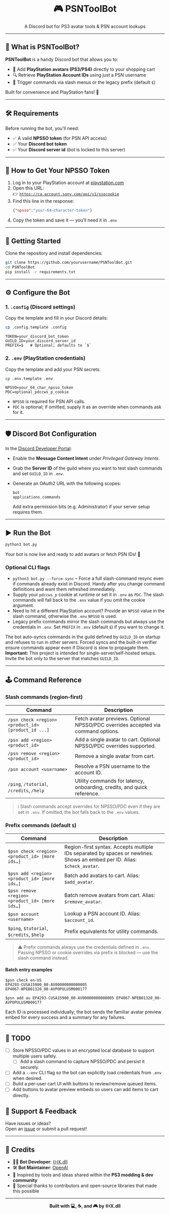 <h1 align="center">🎮 PSNToolBot</h1>
<p align="center">A Discord bot for PS3 avatar tools & PSN account lookups</p>

---

## 📌 What is PSNToolBot?

**PSNToolBot** is a handy Discord bot that allows you to:

- 🛒 Add **PlayStation avatars (PS3/PS4)** directly to your shopping cart
- 🔍 Retrieve **PlayStation Account IDs** using just a PSN username
- 💬 Trigger commands via slash menus or the legacy prefix (default `$`)

Built for convenience and PlayStation fans! 💙

---

## 🛠️ Requirements

Before running the bot, you'll need:

- ✅ A valid **NPSSO token** (for PSN API access)
- ✅ Your **Discord bot token**
- ✅ Your **Discord server id** (bot is locked to this server)

---

## 🔐 How to Get Your NPSSO Token

1. Log in to your PlayStation account at [playstation.com](https://www.playstation.com)
2. Open this URL:  
   👉 [`https://ca.account.sony.com/api/v1/ssocookie`](https://ca.account.sony.com/api/v1/ssocookie)
3. Find this line in the response:
   ```json
   {"npsso":"your-64-character-token"}
   ```
4. Copy the token and save it — you’ll need it in `.env`

---

## 🚀 Getting Started

Clone the repository and install dependencies:

```bash
git clone https://github.com/yourusername/PSNToolBot.git
cd PSNToolBot
pip install -r requirements.txt
```

---

## ⚙️ Configure the Bot

### 1. `.config` (Discord settings)

Copy the template and fill in your Discord details:

```bash
cp .config.template .config
```

```
TOKEN=your_discord_bot_token
GUILD_ID=your_discord_server_id
PREFIX=$   # Optional; defaults to `$`
```

### 2. `.env` (PlayStation credentials)

Copy the template and add your PSN secrets:

```bash
cp .env.template .env
```

```
NPSSO=your_64_char_npsso_token
PDC=optional_pdccws_p_cookie
```

- `NPSSO` is required for PSN API calls.
- `PDC` is optional; if omitted, supply it as an override when commands ask for it.

---

## 🛡️ Discord Bot Configuration

In the [Discord Developer Portal](https://discord.com/developers/applications):

- Enable the **Message Content Intent** under *Privileged Gateway Intents*.
- Grab the **Server ID** of the guild where you want to test slash commands and set `GUILD_ID` in `.env`.
- Generate an OAuth2 URL with the following scopes:

  ```
  bot
  applications.commands
  ```

  Add extra permission bits (e.g. Administrator) if your server setup requires them.

---

## ▶️ Run the Bot

```bash
python3 bot.py
```

Your bot is now live and ready to add avatars or fetch PSN IDs! 🎉

### Optional CLI flags

- `python3 bot.py --force-sync` – Force a full slash-command resync even if commands already exist in Discord. Handy after you change command definitions and want them refreshed immediately.
- Supply your `pdccws_p` cookie at runtime or set it in `.env` as `PDC`. The slash commands will fall back to the `.env` value if you omit the cookie argument.
- Need to hit a different PlayStation account? Provide an `NPSSO` value in the slash command, otherwise the `.env` `NPSSO` is used.
- Legacy prefix commands mirror the slash commands but always use the credentials in `.env`. Set `PREFIX` in `.env` (default `$`) if you want to change it.

The bot auto-syncs commands in the guild defined by `GUILD_ID` on startup and refuses to run in other servers. Forced syncs and the built-in verifier ensure commands appear even if Discord is slow to propagate them.
**Important:** This project is intended for single-server/self-hosted setups. Invite the bot only to the server that matches `GUILD_ID`.

---

## 🕹️ Command Reference

### Slash commands (region-first)

| Command | Description |
| --- | --- |
| `/psn check <region> <product_id> [product_id ...]` | Fetch avatar previews. Optional NPSSO/PDC overrides accepted via command options. |
| `/psn add <region> <product_id>` | Add a single avatar to cart. Optional NPSSO/PDC overrides supported. |
| `/psn remove <region> <product_id>` | Remove a single avatar from cart. |
| `/psn account <username>` | Resolve a PSN username to the account ID. |
| `/ping`, `/tutorial`, `/credits`, `/help` | Utility commands for latency, onboarding, credits, and quick reference. |

> ℹ️ Slash commands accept overrides for NPSSO/PDC even if they are set in `.env`. If omitted, the bot falls back to the `.env` values.

### Prefix commands (default `$`)

| Command | Description |
| --- | --- |
| `$psn check <region> <product_id> [more ids…]` | Region-first syntax. Accepts multiple IDs separated by spaces or newlines. Shows an embed per ID. Alias: `$check_avatar`. |
| `$psn add <region> <product_id> [more ids…]` | Batch add avatars to cart. Alias: `$add_avatar`. |
| `$psn remove <region> <product_id> [more ids…]` | Batch remove avatars from cart. Alias: `$remove_avatar`. |
| `$psn account <username>` | Lookup a PSN account ID. Alias: `$account_id`. |
| `$ping`, `$tutorial`, `$credits`, `$help` | Prefix equivalents for utility commands. |

> ⚠️ Prefix commands always use the credentials defined in `.env`. Passing NPSSO or cookie overrides via prefix is blocked — use the slash command instead.

#### Batch entry examples

```
$psn check en-US
EP4293-CUSA15900_00-AV00000000000005
EP4067-NPEB01320_00-AVPOPULUSM000177
```

```
$psn add au EP4293-CUSA15900_00-AV00000000000005 EP4067-NPEB01320_00-AVPOPULUSM000177
```

Each ID is processed individually; the bot sends the familiar avatar preview embed for every success and a summary for any failures.

---

## 📝 TODO

- [ ] Store NPSSO/PDC values in an encrypted local database to support multiple users safely.
  - [ ] Add a slash command to capture NPSSO/PDC and persist it securely.
- [ ] Add a `--env` CLI flag so the bot can explicitly load credentials from `.env` when desired.
- [ ] Build a per-user cart UI with buttons to review/remove queued items.
- [ ] Add buttons to avatar preview embeds so users can add items to cart directly.

## 💬 Support & Feedback

Have issues or ideas?  
Open an [issue](https://github.com/yourusername/PSNToolBot/issues) or submit a pull request!

---

## 🧾 Credits

- 👨‍💻 **Bot Developer**: [𐌔𐌉𐌂𐌊.dll](https://github.com/sickfff)
- 🛠️ **Bot Maintainer**: [OpenAI](https://openai.com/codex/)
- 🧠 Inspired by tools and ideas shared within the **PS3 modding & dev community**
- 📘 Special thanks to contributors and open-source libraries that made this possible

---

<p align="center"><b>Built with 💻, ☕, and 🎮 by 𐌔𐌉𐌂𐌊.dll</b></p>
